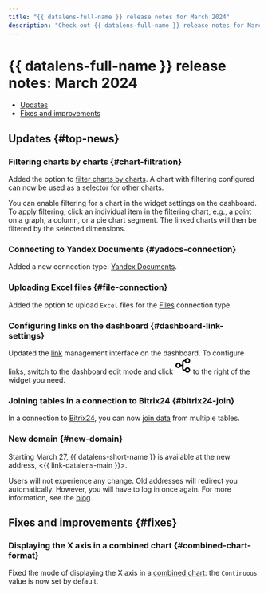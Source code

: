 ```yaml
---
title: "{{ datalens-full-name }} release notes for March 2024"
description: "Check out {{ datalens-full-name }} release notes for March 2024."
---
```


# {{ datalens-full-name }} release notes: March 2024


* [Updates](#top-news)
* [Fixes and improvements](#fixes)

## Updates {#top-news}

### Filtering charts by charts {#chart-filtration}

Added the option to [filter charts by charts](../dashboard/chart-chart-filtration.md). A chart with filtering configured can now be used as a selector for other charts.

You can enable filtering for a chart in the widget settings on the dashboard. To apply filtering, click an individual item in the filtering chart, e.g., a point on a graph, a column, or a pie chart segment. The linked charts will then be filtered by the selected dimensions.

### Connecting to Yandex Documents {#yadocs-connection}

Added a new connection type: [Yandex Documents](../operations/connection/create-yadocs.md).

### Uploading Excel files {#file-connection}

Added the option to upload `Excel` files for the [Files](../operations/connection/create-file.md) connection type.

### Configuring links on the dashboard {#dashboard-link-settings}

Updated the [link](../dashboard/link.md) management interface on the dashboard. To configure links, switch to the dashboard edit mode and click ![image](../../_assets/datalens/links.svg) to the right of the widget you need.

### Joining tables in a connection to Bitrix24 {#bitrix24-join}

In a connection to [Bitrix24](../operations/connection/create-bitrix24.md), you can now [join data](../concepts/data-join.md#ui-join) from multiple tables.

### New domain {#new-domain}

Starting March 27, {{ datalens-short-name }} is available at the new address, <{{ link-datalens-main }}>.

Users will not experience any change. Old addresses will redirect you automatically. However, you will have to log in once again. For more information, see the [blog](https://yandex.cloud/ru/blog/posts/2024/03/new-domain).


## Fixes and improvements {#fixes}


### Displaying the X axis in a combined chart {#combined-chart-format}

Fixed the mode of displaying the X axis in a [combined chart](../visualization-ref/combined-chart.md): the `Continuous` value is now set by default.
